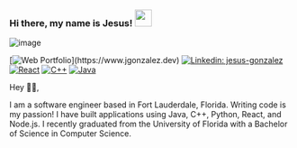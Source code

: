 ### Hi there, my name is Jesus! <img src="https://media.giphy.com/media/3ohhwMDyS6rv3sB8yI/giphy.gif" width="30">

![image](https://user-images.githubusercontent.com/40546398/148458684-2659a8f1-c824-4328-936e-40be8cc6d48c.png)

[![Web Portfolio](https://img.shields.io/badge/-💻_Web_Portfolio-orange?)](https://www.jgonzalez.dev)
[![Linkedin: jesus-gonzalez](https://img.shields.io/badge/-gonzalez03t-blue?logo=Linkedin&logoColor=white&link=https://www.linkedin.com/in/gonzalez03t/)](https://www.linkedin.com/in/gonzalez03t/)
[![React](https://img.shields.io/badge/React-Fan-FAC151.svg?logo=react&logoWidth=20)](https://github.com/gonzalez03t)
[![C++](https://img.shields.io/badge/C++-Fan-FAC151.svg?logo=cplusplus&logoWidth=20)](https://github.com/gonzalez03t)
[![Java](https://img.shields.io/badge/Java-Fan-FAC151.svg?logo=java&logoWidth=20)](https://github.com/gonzalez03t)

Hey 👋🏻,

I am a software engineer based in Fort Lauderdale, Florida. Writing code is my passion! I have built applications using Java, C++, Python, React, and Node.js. I recently graduated from the University of Florida with a Bachelor of Science in Computer Science. 

<!--
**gonzalez03t/gonzalez03t** is a ✨ _special_ ✨ repository because its `README.md` (this file) appears on your GitHub profile.

Here are some ideas to get you started:

- 🔭 I’m currently working on ...
- 🌱 I’m currently learning ...
- 👯 I’m looking to collaborate on ...
- 🤔 I’m looking for help with ...
- 💬 Ask me about ...
- 📫 How to reach me: ...
- 😄 Pronouns: ...
- ⚡ Fun fact: ...
-->
